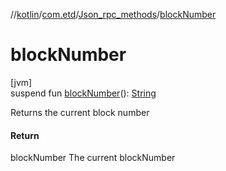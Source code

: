 //[kotlin](../../../index.md)/[com.etd](../index.md)/[Json_rpc_methods](index.md)/[blockNumber](block-number.md)

# blockNumber

[jvm]\
suspend fun [blockNumber](block-number.md)(): [String](https://kotlinlang.org/api/latest/jvm/stdlib/kotlin/-string/index.html)

Returns the current block number

#### Return

blockNumber The current blockNumber
